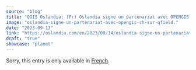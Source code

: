 ```yaml
---
source: "blog"
title: "QGIS Oslandia: (Fr) Oslandia signe un partenariat avec OPENGIS.ch sur QField"
image: "oslandia-signe-un-partenariat-avec-opengis-ch-sur-qfield."
date: "2023-09-13"
link: "https://oslandia.com/en/2023/09/14/oslandia-signe-un-partenariat-avec-opengis-ch-sur-qfield/"
draft: "true"
showcase: "planet"
---
```


<p class="qtranxs-available-languages-message qtranxs-available-languages-message-en">Sorry, this entry is only available in <a href="http://oslandia.com/fr/tag/qgis-en/feed/atom/" class="qtranxs-available-language-link qtranxs-available-language-link-fr" title="Fr">French</a>.</p>
